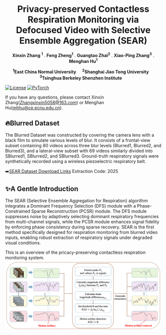 <h1 align="center">
 Privacy-preserved Contactless Respiration Monitoring via Defocused Video with Selective Ensemble Aggregation (SEAR)
</h1>

<p align="center">
  <strong>Xinxin Zhang <sup>1</sup></sup></strong>
  .
  <strong>Feng Zheng<sup>1</sup></strong>
  .
  <strong>Guangtao Zhai<sup>2</sup></strong>
  .
  <strong>Xiao-Ping Zhang<sup>3</sup></strong>
  .
  <strong>Menghan Hu<sup>1</sup></strong>
</p>
<p align="center">

<p align="center">
  <strong><sup>1</sup>East China Normal University</strong> &nbsp;&nbsp;&nbsp;
  <strong><sup>2</sup>Shanghai Jiao Tong University</strong> &nbsp;&nbsp;&nbsp;
  <strong><sup>3</sup>Tsinghua Berkeley Shenzhen Institute</strong> &nbsp;&nbsp;&nbsp;
</p>


[![License](https://img.shields.io/badge/License-Apache_2.0-blue.svg)](https://opensource.org/licenses/Apache-2.0) 
<a href="https://pytorch.org/get-started/locally/"><img alt="PyTorch" src="https://img.shields.io/badge/PyTorch-ee4c2c?logo=pytorch&logoColor=white"></a>

If you have any questions, please contact Xinxin Zhang(Zhangxinxin5058@163.com) or Menghan Hu(mhhu@ce.ecnu.edu.cn).

## 🔥Blurred Dataset
  The Blurred Dataset was constructed by covering the camera lens with a black film to simulate various levels of blur. It consists of a frontal-view subset containing 80 videos across three blur levels (Blurred1, Blurred2, and Blurred3), and a lateral-view subset with 69 videos similarly divided into SBlurred1, SBlurred2, and SBlurred3. Ground-truth respiratory signals were synthetically recorded using a wireless piezoelectric respiratory belt.

➡️[SEAR Dataset Download Links](https://pan.baidu.com/s/1NLOhBYbZAv6y_WNrq_vzZw?pwd=2025)
Extraction Code: 2025

## ✨A Gentle Introduction
The SEAR (Selective Ensemble Aggregation for Respiration) algorithm integrates a Dominant Frequency Selection (DFS) module with a Phase-Constrained Sparse Reconstruction (PCSR) module. The DFS module suppresses noise by adaptively selecting dominant respiratory frequencies from multi-channel signals, while the PCSR module enhances signal fidelity by enforcing phase consistency during sparse recovery. SEAR is the first method specifically designed for respiration monitoring from blurred video inputs, enabling robust extraction of respiratory signals under degraded visual conditions. 

This is an overview of the pricacy-preserving contactless respiration monitoring system.
![image](https://github.com/zxx5058/OVRM/blob/main/ImagesFolderForReadMe/Motion_artifact.png)


